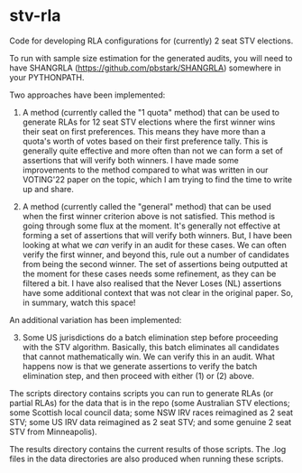 # stv-rla
Code for developing RLA configurations for (currently) 2 seat STV elections.

To run with sample size estimation for the generated audits, you will need to
have SHANGRLA (https://github.com/pbstark/SHANGRLA) somewhere in your
PYTHONPATH.

Two approaches have been implemented:
1) A method (currently called the "1 quota" method) that can be used to generate RLAs for 12 seat STV elections where the first winner wins their seat on first preferences. This means they have more than a quota's worth of votes based on their first preference tally. This is generally quite effective and more often than not we can form a set of assertions that will verify both winners. I have made some improvements to the method compared to what was written in our VOTING'22 paper on the topic, which I am trying to find the time to write up and share.

2) A method (currently called the "general" method) that can be used when the first winner criterion above is not satisfied. This method is going through some flux at the moment. It's generally not effective at forming a set of assertions that will verify both winners. But, I have been looking at what we *can* verify in an audit for these cases. We can often verify the first winner, and beyond this, rule out a number of candidates from being the second winner. The set of assertions being outputted at the moment for these cases needs some refinement, as they can be filtered a bit. I have also realised that the Never Loses (NL) assertions have some additional context that was not clear in the original paper. So, in summary, watch this space!  

An additional variation has been implemented:

3) Some US jurisdictions do a batch elimination step before proceeding with the STV algorithm. Basically, this batch eliminates all candidates that cannot mathematically win. We can verify this in an audit. What happens now is that we generate assertions to verify the batch elimination step, and then proceed with either (1) or (2) above.


The scripts directory contains scripts you can run to generate RLAs (or partial RLAs) for the data that is in the repo (some Australian STV elections; some Scottish local council data; some NSW IRV races reimagined as 2 seat STV; some US IRV data reimagined as 2 seat STV; and some genuine 2 seat STV from Minneapolis).

The results directory contains the current results of those scripts. The .log files in the data directories are also produced when running these scripts.



